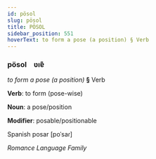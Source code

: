 ```yaml
---
id: pösol
slug: pösol
title: PÖSOL
sidebar_position: 551
hoverText: to form a pose (a position) § Verb
---
```


### pösol&emsp;<span kind="abugida">ʋıɐ͊</span>

*to form a pose (a position)* **§** Verb

**Verb**: to form (pose-wise)

**Noun**: a pose/position

**Modifier**: posable/positionable

Spanish posar [poˈsaɾ]

*Romance Language Family*